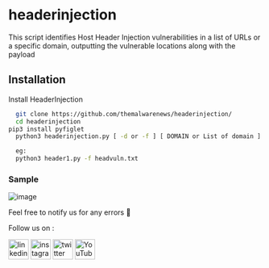 # headerinjection
This script identifies Host Header Injection vulnerabilities in a list of URLs or a specific domain, outputting the vulnerable locations along with the payload


## Installation

Install HeaderInjection

```bash
  git clone https://github.com/themalwarenews/headerinjection/
  cd headerinjection
pip3 install pyfiglet
  python3 headerinjection.py [ -d or -f ] [ DOMAIN or List of domain ]

  eg:
  python3 header1.py -f headvuln.txt     
```
    
   ### Sample 
   ![image](https://github.com/themalwarenews/headerinjection/assets/100226024/bac54f2f-7459-461e-9b5c-c95b47b1da34)

  Feel free to notify us for any errors :slightly_smiling_face:
  
  Follow us on :

[<img src='https://user-images.githubusercontent.com/100226024/229274315-c12a320c-cf5b-44da-ae6d-f3811957663d.svg' alt='linkedin' height='40'>](https://www.linkedin.com/in/anonsharan/) 	 [<img src='https://user-images.githubusercontent.com/100226024/229274268-453d1eec-4d98-4dad-80c8-885b4c6d0854.svg' alt='instagram' height='40'>](https://www.instagram.com/hackwithsharan/)  [<img src='https://user-images.githubusercontent.com/100226024/229274348-8af09e55-c563-4e0c-9118-59af0fda9df9.svg' alt='twitter' height='40'>](https://twitter.com/anon_sharzzk)  [<img src='https://user-images.githubusercontent.com/100226024/229274377-07f7c7d2-2cf9-4bfc-8727-0eba0eb4cfe4.svg' alt='YouTube' height='40'>](https://www.youtube.com/channel/ByteTheories)
